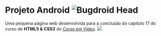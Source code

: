 # Projeto Android ![Bugdroid Head](./favicon.ico)
Uma pequena página web desenvolvida para a conclusão do capítulo 17 do curso de **HTML5 & CSS3** do [*Curso em Vídeo*](https://www.cursoemvideo.com/).
[![](https://www.cursoemvideo.com/wp-content/uploads/2019/08/cursoemvideo-logo.png)](https://www.cursoemvideo.com)